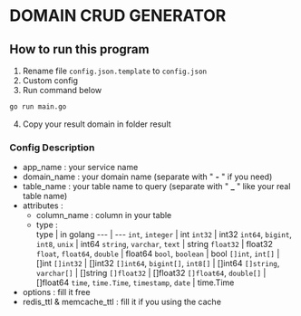 # DOMAIN CRUD GENERATOR

## How to run this program
1. Rename file `config.json.template` to `config.json`
2. Custom config
3. Run command below
```bash
go run main.go
```
4. Copy your result domain in folder result

### Config Description
- app_name : your service name
- domain_name : your domain name (separate with " **-** " if you need)
- table_name : your table name to query (separate with " **_** " like your real table name)
- attributes :
    - column_name : column in your table
    - type :  
        type | in golang
        --- | ---
        `int`, `integer` | int
        `int32` | int32
        `int64`, `bigint`, `int8`, `unix` | int64
        `string`, `varchar`, `text` | string
        `float32` | float32
        `float`, `float64`, `double` | float64
        `bool`, `boolean` | bool
        `[]int`, `int[]` | []int
        `[]int32` | []int32
        `[]int64`, `bigint[]`, `int8[]` | []int64
        `[]string`, `varchar[]` | []string
        `[]float32` | []float32
        `[]float64`, `double[]` | []float64
        `time`, `time.Time`, `timestamp`, `date` | time.Time
- options : fill it free
- redis_ttl & memcache_ttl : fill it if you using the cache

